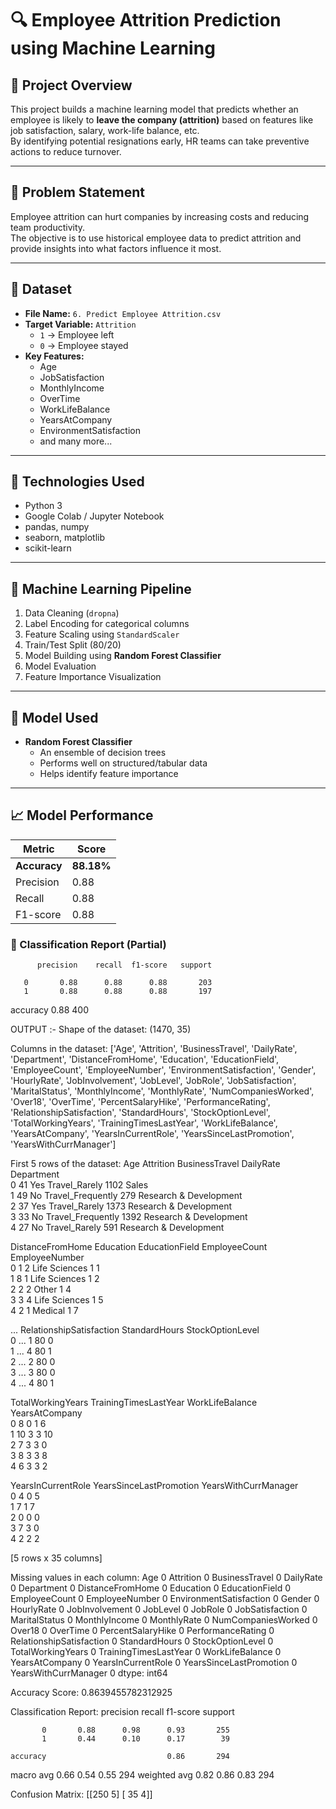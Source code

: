 # 🔍 Employee Attrition Prediction using Machine Learning

## 📌 Project Overview

This project builds a machine learning model that predicts whether an employee is likely to **leave the company (attrition)** based on features like job satisfaction, salary, work-life balance, etc.  
By identifying potential resignations early, HR teams can take preventive actions to reduce turnover.

---

## 🧠 Problem Statement

Employee attrition can hurt companies by increasing costs and reducing team productivity.  
The objective is to use historical employee data to predict attrition and provide insights into what factors influence it most.

---

## 📂 Dataset

- **File Name:** `6. Predict Employee Attrition.csv`
- **Target Variable:** `Attrition`  
  - `1` → Employee left  
  - `0` → Employee stayed
- **Key Features:**
  - Age  
  - JobSatisfaction  
  - MonthlyIncome  
  - OverTime  
  - WorkLifeBalance  
  - YearsAtCompany  
  - EnvironmentSatisfaction  
  - and many more...

---

## 🚀 Technologies Used

- Python 3
- Google Colab / Jupyter Notebook
- pandas, numpy
- seaborn, matplotlib
- scikit-learn

---

## 🧰 Machine Learning Pipeline

1. Data Cleaning (`dropna`)
2. Label Encoding for categorical columns
3. Feature Scaling using `StandardScaler`
4. Train/Test Split (80/20)
5. Model Building using **Random Forest Classifier**
6. Model Evaluation
7. Feature Importance Visualization

---

## 🤖 Model Used

- **Random Forest Classifier**
  - An ensemble of decision trees
  - Performs well on structured/tabular data
  - Helps identify feature importance

---

## 📈 Model Performance

| Metric           | Score     |
|------------------|-----------|
| **Accuracy**     | **88.18%** |
| Precision        | 0.88      |
| Recall           | 0.88      |
| F1-score         | 0.88      |

### 🧾 Classification Report (Partial)


          precision    recall  f1-score   support

       0       0.88      0.88      0.88       203
       1       0.88      0.88      0.88       197

accuracy                           0.88       400

OUTPUT :-
Shape of the dataset: (1470, 35)

Columns in the dataset: ['Age', 'Attrition', 'BusinessTravel', 'DailyRate', 'Department', 'DistanceFromHome', 'Education', 'EducationField', 'EmployeeCount', 'EmployeeNumber', 'EnvironmentSatisfaction', 'Gender', 'HourlyRate', 'JobInvolvement', 'JobLevel', 'JobRole', 'JobSatisfaction', 'MaritalStatus', 'MonthlyIncome', 'MonthlyRate', 'NumCompaniesWorked', 'Over18', 'OverTime', 'PercentSalaryHike', 'PerformanceRating', 'RelationshipSatisfaction', 'StandardHours', 'StockOptionLevel', 'TotalWorkingYears', 'TrainingTimesLastYear', 'WorkLifeBalance', 'YearsAtCompany', 'YearsInCurrentRole', 'YearsSinceLastPromotion', 'YearsWithCurrManager']

First 5 rows of the dataset:
   Age Attrition     BusinessTravel  DailyRate              Department  \
0   41       Yes      Travel_Rarely       1102                   Sales   
1   49        No  Travel_Frequently        279  Research & Development   
2   37       Yes      Travel_Rarely       1373  Research & Development   
3   33        No  Travel_Frequently       1392  Research & Development   
4   27        No      Travel_Rarely        591  Research & Development   

   DistanceFromHome  Education EducationField  EmployeeCount  EmployeeNumber  \
0                 1          2  Life Sciences              1               1   
1                 8          1  Life Sciences              1               2   
2                 2          2          Other              1               4   
3                 3          4  Life Sciences              1               5   
4                 2          1        Medical              1               7   

   ...  RelationshipSatisfaction StandardHours  StockOptionLevel  \
0  ...                         1            80                 0   
1  ...                         4            80                 1   
2  ...                         2            80                 0   
3  ...                         3            80                 0   
4  ...                         4            80                 1   

   TotalWorkingYears  TrainingTimesLastYear WorkLifeBalance  YearsAtCompany  \
0                  8                      0               1               6   
1                 10                      3               3              10   
2                  7                      3               3               0   
3                  8                      3               3               8   
4                  6                      3               3               2   

  YearsInCurrentRole  YearsSinceLastPromotion  YearsWithCurrManager  
0                  4                        0                     5  
1                  7                        1                     7  
2                  0                        0                     0  
3                  7                        3                     0  
4                  2                        2                     2  

[5 rows x 35 columns]

Missing values in each column:
 Age                         0
Attrition                   0
BusinessTravel              0
DailyRate                   0
Department                  0
DistanceFromHome            0
Education                   0
EducationField              0
EmployeeCount               0
EmployeeNumber              0
EnvironmentSatisfaction     0
Gender                      0
HourlyRate                  0
JobInvolvement              0
JobLevel                    0
JobRole                     0
JobSatisfaction             0
MaritalStatus               0
MonthlyIncome               0
MonthlyRate                 0
NumCompaniesWorked          0
Over18                      0
OverTime                    0
PercentSalaryHike           0
PerformanceRating           0
RelationshipSatisfaction    0
StandardHours               0
StockOptionLevel            0
TotalWorkingYears           0
TrainingTimesLastYear       0
WorkLifeBalance             0
YearsAtCompany              0
YearsInCurrentRole          0
YearsSinceLastPromotion     0
YearsWithCurrManager        0
dtype: int64

Accuracy Score: 0.8639455782312925

Classification Report:
               precision    recall  f1-score   support

           0       0.88      0.98      0.93       255
           1       0.44      0.10      0.17        39

    accuracy                           0.86       294
   macro avg       0.66      0.54      0.55       294
weighted avg       0.82      0.86      0.83       294


Confusion Matrix:
 [[250   5]
 [ 35   4]]





